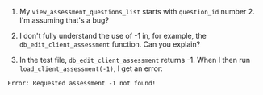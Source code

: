 1. My `view_assessment_questions_list` starts with `question_id` number 2. I'm assuming that's a bug?

2. I don't fully understand the use of -1 in, for example, the `db_edit_client_assessment` function. Can you explain?

3. In the test file, `db_edit_client_assessment` returns -1. When I then run `load_client_assessment(-1)`, I get an error:
```
Error: Requested assessment -1 not found!
```